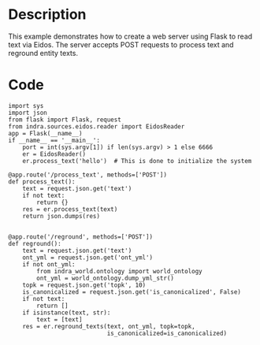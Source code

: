 # Description
This example demonstrates how to create a web server using Flask to read text via Eidos. The server accepts POST requests to process text and reground entity texts.

# Code
```
import sys
import json
from flask import Flask, request
from indra.sources.eidos.reader import EidosReader
app = Flask(__name__)
if __name__ == '__main__':
    port = int(sys.argv[1]) if len(sys.argv) > 1 else 6666
    er = EidosReader()
    er.process_text('hello')  # This is done to initialize the system

@app.route('/process_text', methods=['POST'])
def process_text():
    text = request.json.get('text')
    if not text:
        return {}
    res = er.process_text(text)
    return json.dumps(res)


@app.route('/reground', methods=['POST'])
def reground():
    text = request.json.get('text')
    ont_yml = request.json.get('ont_yml')
    if not ont_yml:
        from indra_world.ontology import world_ontology
        ont_yml = world_ontology.dump_yml_str()
    topk = request.json.get('topk', 10)
    is_canonicalized = request.json.get('is_canonicalized', False)
    if not text:
        return []
    if isinstance(text, str):
        text = [text]
    res = er.reground_texts(text, ont_yml, topk=topk,
                            is_canonicalized=is_canonicalized)

```
